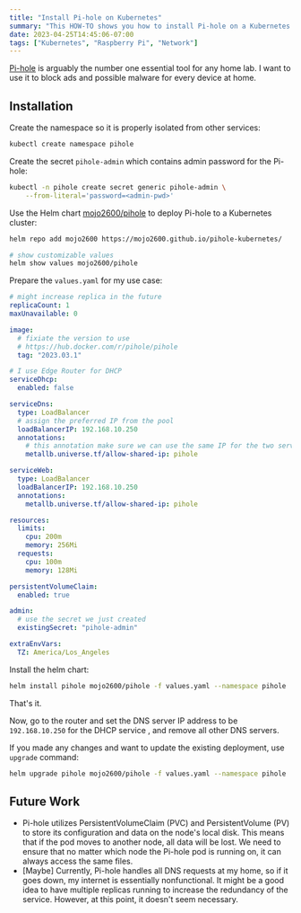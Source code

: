 ```yaml
---
title: "Install Pi-hole on Kubernetes"
summary: "This HOW-TO shows you how to install Pi-hole on a Kubernetes cluster running on Raspberry Pi cluster"
date: 2023-04-25T14:45:06-07:00
tags: ["Kubernetes", "Raspberry Pi", "Network"]
---
```


[Pi-hole](https://pi-hole.net/) is arguably the number one essential tool for any home lab. I want to use it to block ads and possible malware for every device at home.

## Installation

Create the namespace so it is properly isolated from other services:

```bash
kubectl create namespace pihole
```

Create the secret `pihole-admin` which contains admin password for the Pi-hole:

```bash
kubectl -n pihole create secret generic pihole-admin \
	--from-literal='password=<admin-pwd>'
```

Use the Helm chart [mojo2600/pihole](https://mojo2600.github.io/pihole-kubernetes/) to deploy Pi-hole to a Kubernetes cluster:

```bash
helm repo add mojo2600 https://mojo2600.github.io/pihole-kubernetes/

# show customizable values
helm show values mojo2600/pihole
```

Prepare the `values.yaml` for my use case:

```yaml
# might increase replica in the future
replicaCount: 1
maxUnavailable: 0

image:
  # fixiate the version to use
  # https://hub.docker.com/r/pihole/pihole
  tag: "2023.03.1"

# I use Edge Router for DHCP
serviceDhcp:
  enabled: false

serviceDns:
  type: LoadBalancer
  # assign the preferred IP from the pool
  loadBalancerIP: 192.168.10.250
  annotations:
    # this annotation make sure we can use the same IP for the two services
    metallb.universe.tf/allow-shared-ip: pihole

serviceWeb:
  type: LoadBalancer
  loadBalancerIP: 192.168.10.250
  annotations:
    metallb.universe.tf/allow-shared-ip: pihole

resources:
  limits:
    cpu: 200m
    memory: 256Mi
  requests:
    cpu: 100m
    memory: 128Mi

persistentVolumeClaim:
  enabled: true

admin:
  # use the secret we just created
  existingSecret: "pihole-admin"

extraEnvVars:
  TZ: America/Los_Angeles
```

Install the helm chart:

```bash
helm install pihole mojo2600/pihole -f values.yaml --namespace pihole
```

That's it.

Now, go to the router and set the DNS server IP address to be `192.168.10.250` for the DHCP service , and remove all other DNS servers.

If you made any changes and want to update the existing deployment, use `upgrade` command:

```bash
helm upgrade pihole mojo2600/pihole -f values.yaml --namespace pihole
```

## Future Work

- Pi-hole utilizes PersistentVolumeClaim (PVC) and PersistentVolume (PV) to store its configuration and data on the node's local disk. This means that if the pod moves to another node, all data will be lost. We need to ensure that no matter which node the Pi-hole pod is running on, it can always access the same files.
- [Maybe] Currently, Pi-hole handles all DNS requests at my home, so if it goes down, my internet is essentially nonfunctional. It might be a good idea to have multiple replicas running to increase the redundancy of the service. However, at this point, it doesn't seem necessary.

